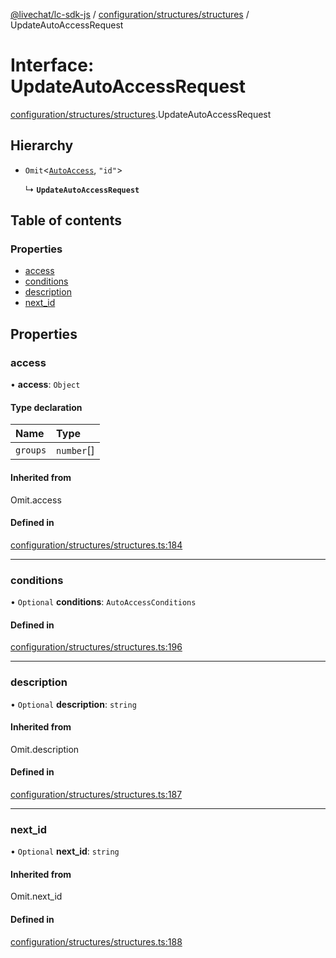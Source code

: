 [@livechat/lc-sdk-js](../README.md) / [configuration/structures/structures](../modules/configuration_structures_structures.md) / UpdateAutoAccessRequest

# Interface: UpdateAutoAccessRequest

[configuration/structures/structures](../modules/configuration_structures_structures.md).UpdateAutoAccessRequest

## Hierarchy

- `Omit`<[`AutoAccess`](configuration_structures_structures.AutoAccess.md), ``"id"``\>

  ↳ **`UpdateAutoAccessRequest`**

## Table of contents

### Properties

- [access](configuration_structures_structures.UpdateAutoAccessRequest.md#access)
- [conditions](configuration_structures_structures.UpdateAutoAccessRequest.md#conditions)
- [description](configuration_structures_structures.UpdateAutoAccessRequest.md#description)
- [next\_id](configuration_structures_structures.UpdateAutoAccessRequest.md#next_id)

## Properties

### access

• **access**: `Object`

#### Type declaration

| Name | Type |
| :------ | :------ |
| `groups` | `number`[] |

#### Inherited from

Omit.access

#### Defined in

[configuration/structures/structures.ts:184](https://github.com/livechat/lc-sdk-js/blob/c7b3817/src/configuration/structures/structures.ts#L184)

___

### conditions

• `Optional` **conditions**: `AutoAccessConditions`

#### Defined in

[configuration/structures/structures.ts:196](https://github.com/livechat/lc-sdk-js/blob/c7b3817/src/configuration/structures/structures.ts#L196)

___

### description

• `Optional` **description**: `string`

#### Inherited from

Omit.description

#### Defined in

[configuration/structures/structures.ts:187](https://github.com/livechat/lc-sdk-js/blob/c7b3817/src/configuration/structures/structures.ts#L187)

___

### next\_id

• `Optional` **next\_id**: `string`

#### Inherited from

Omit.next\_id

#### Defined in

[configuration/structures/structures.ts:188](https://github.com/livechat/lc-sdk-js/blob/c7b3817/src/configuration/structures/structures.ts#L188)
